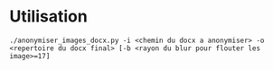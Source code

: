 # Utilisation
	./anonymiser_images_docx.py -i <chemin du docx a anonymiser> -o <repertoire du docx final> [-b <rayon du blur pour flouter les image>=17]
